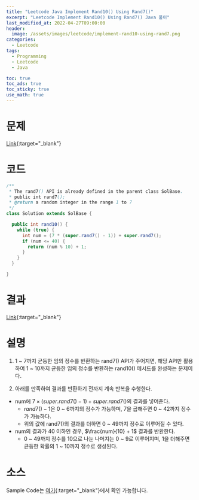 ```yaml
---
title: "Leetcode Java Implement Rand10() Using Rand7()"
excerpt: "Leetcode Implement Rand10() Using Rand7() Java 풀이"
last_modified_at: 2022-04-27T09:00:00
header:
  image: /assets/images/leetcode/implement-rand10-using-rand7.png
categories:
  - Leetcode
tags:
  - Programming
  - Leetcode
  - Java

toc: true
toc_ads: true
toc_sticky: true
use_math: true
---
```

# 문제
[Link](https://leetcode.com/problems/implement-rand10-using-rand7/){:target="_blank"}

# 코드
```java
/**
 * The rand7() API is already defined in the parent class SolBase.
 * public int rand7();
 * @return a random integer in the range 1 to 7
 */
class Solution extends SolBase {

  public int rand10() {
    while (true) {
      int num = (7 * (super.rand7() - 1)) + super.rand7();
      if (num <= 40) {
        return (num % 10) + 1;
      }
    }
  }

}
```

# 결과
[Link](https://leetcode.com/submissions/detail/688169066/){:target="_blank"}

# 설명
1. 1 ~ 7까지 균등한 임의 정수를 반환하는 rand7() API가 주어지면, 해당 API만 활용하여 1 ~ 10까지 균등한 임의 정수를 반환하는 rand10() 메서드를 완성하는 문제이다.

2. 아래를 만족하여 결과를 반환하기 전까지 계속 반복을 수행한다.
- num에 $7 \times (super.rand7() - 1) + super.rand7()$의 결과를 넣어준다.
  - $rand7() - 1$은 0 ~ 6까지의 정수가 가능하며, 7을 곱해주면 0 ~ 42까지 정수가 가능하다.
  - 위의 값에 rand7()의 결과를 더하면 0 ~ 49까지 정수로 이루어질 수 있다.
- num의 결과가 40 이하인 경우, $\frac{num}{10} + 1$ 결과를 반환한다.
  - 0 ~ 49까지 정수를 10으로 나눈 나머지는 0 ~ 9로 이루어지며, 1을 더해주면 균등한 확률의 1 ~ 10까지 정수로 생성된다.

# 소스
Sample Code는 [여기](https://github.com/GracefulSoul/leetcode/blob/master/src/main/java/gracefulsoul/problems/ImplementRand10UsingRand7.java){:target="_blank"}에서 확인 가능합니다.